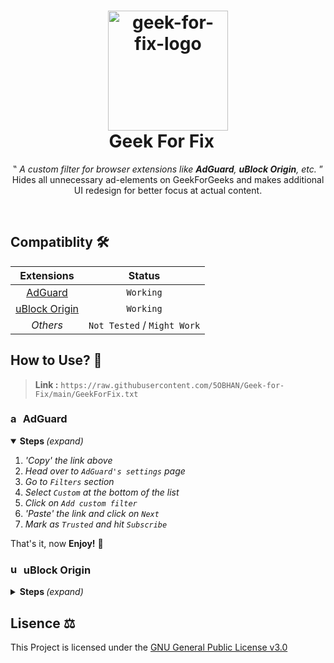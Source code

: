 <h1 align="center">
  <div align="center">
    <img alt="geek-for-fix-logo" src="https://github.com/5OBHAN/Geek-for-Fix/assets/84073372/e76ddd98-6f1f-4859-bbdb-1ad762046faa" width="192"/>
  </div>
Geek For Fix⠀
</h1>
<p align="center"> ‟ <i> A custom filter for browser extensions like <b>AdGuard</b>, <b>uBlock Origin</b>, etc. </i> ”
<br> Hides all unnecessary ad-elements on GeekForGeeks and makes additional UI redesign for better focus at actual content. </p> <br>


<!------------------------------------------------------------------------------------------------------------------------------->

## Compatiblity 🛠️
<div align="center">
  
| Extensions                                                                                                | Status                   |
|:---------------------------------------------------------------------------------------------------------:|:---------------------------:|
| [AdGuard](https://chrome.google.com/webstore/detail/bgnkhhnnamicmpeenaelnjfhikgbkllg)                     | `Working`                   |
| [uBlock Origin](https://chrome.google.com/webstore/detail/ublock-origin/cjpalhdlnbpafiamejdnhcphjbkeiagm) | `Working`                   |
| _Others_                                                                                                  | `Not Tested` / `Might Work` |

</div>

<!------------------------------------------------------------------------------------------------------------------------------->

## How to Use? 🧩
> **Link :** `https://raw.githubusercontent.com/5OBHAN/Geek-for-Fix/main/GeekForFix.txt`

<h3>
<img alt="adguard-icon" src="https://st.agrd.eu/favicons/adguard/favicon.svg?sanitize=true" width="16"/>
AdGuard
</h3>
<details open>
  <summary>
    <b> Steps </b> <i>(expand)</i>  
  </summary>
  <div>
  
  1. _'Copy' the link above_
  2. _Head over to `AdGuard's settings` page_
  3. _Go to `Filters` section_
  4. _Select `Custom` at the bottom of the list_
  5. _Click on `Add custom filter`_
  6. _'Paste' the link and click on `Next`_
  7. _Mark as `Trusted` and hit `Subscribe`_

  That's it, now **Enjoy!** 🎉
  </div>
</details>

<h3>
<img alt="ublock-origin-icon" src="https://ublockorigin.com/img/favicons/favicon.ico?sanitize=true" width="17"/>
uBlock Origin
</h3>
<details>
  <summary>
    <b> Steps </b> <i>(expand)</i>  
  </summary>
  <div>
  
  1. _'Copy' the link above_
  2. _Head over to `uBlock Origin's settings` page_
  3. _Go to `Filter lists` tab_
  4. _Expand `Import...` at the bottom of the list_
  5. _'Paste' the link inside the text field_
  6. _Click on `Apply changes`_ to add the filter
  
  That's it, now **Enjoy!** 🎉
  </div>
</details>

<!------------------------------------------------------------------------------------------------------------------------------->

## Lisence ⚖️
This Project is licensed under the [GNU General Public License v3.0](LICENSE)
